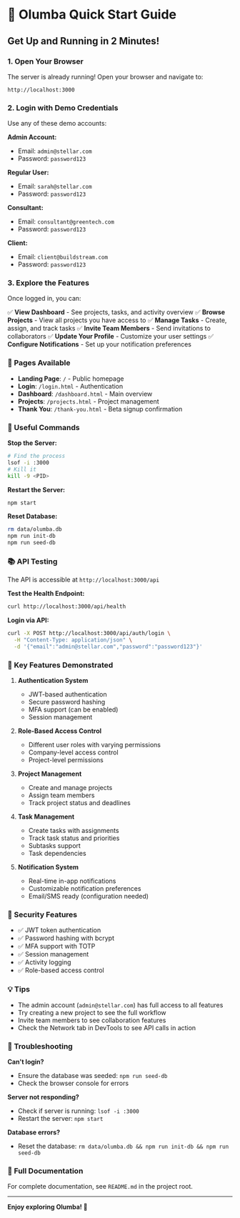 # 🚀 Olumba Quick Start Guide

## Get Up and Running in 2 Minutes!

### 1. Open Your Browser
The server is already running! Open your browser and navigate to:
```
http://localhost:3000
```

### 2. Login with Demo Credentials
Use any of these demo accounts:

**Admin Account:**
- Email: `admin@stellar.com`
- Password: `password123`

**Regular User:**
- Email: `sarah@stellar.com`
- Password: `password123`

**Consultant:**
- Email: `consultant@greentech.com`
- Password: `password123`

**Client:**
- Email: `client@buildstream.com`
- Password: `password123`

### 3. Explore the Features

Once logged in, you can:

✅ **View Dashboard** - See projects, tasks, and activity overview
✅ **Browse Projects** - View all projects you have access to
✅ **Manage Tasks** - Create, assign, and track tasks
✅ **Invite Team Members** - Send invitations to collaborators
✅ **Update Your Profile** - Customize your user settings
✅ **Configure Notifications** - Set up your notification preferences

### 📱 Pages Available

- **Landing Page**: `/` - Public homepage
- **Login**: `/login.html` - Authentication
- **Dashboard**: `/dashboard.html` - Main overview
- **Projects**: `/projects.html` - Project management
- **Thank You**: `/thank-you.html` - Beta signup confirmation

### 🔧 Useful Commands

**Stop the Server:**
```bash
# Find the process
lsof -i :3000
# Kill it
kill -9 <PID>
```

**Restart the Server:**
```bash
npm start
```

**Reset Database:**
```bash
rm data/olumba.db
npm run init-db
npm run seed-db
```

### 📚 API Testing

The API is accessible at `http://localhost:3000/api`

**Test the Health Endpoint:**
```bash
curl http://localhost:3000/api/health
```

**Login via API:**
```bash
curl -X POST http://localhost:3000/api/auth/login \
  -H "Content-Type: application/json" \
  -d '{"email":"admin@stellar.com","password":"password123"}'
```

### 🎨 Key Features Demonstrated

1. **Authentication System**
   - JWT-based authentication
   - Secure password hashing
   - MFA support (can be enabled)
   - Session management

2. **Role-Based Access Control**
   - Different user roles with varying permissions
   - Company-level access control
   - Project-level permissions

3. **Project Management**
   - Create and manage projects
   - Assign team members
   - Track project status and deadlines

4. **Task Management**
   - Create tasks with assignments
   - Track task status and priorities
   - Subtasks support
   - Task dependencies

5. **Notification System**
   - Real-time in-app notifications
   - Customizable notification preferences
   - Email/SMS ready (configuration needed)

### 🔐 Security Features

- ✅ JWT token authentication
- ✅ Password hashing with bcrypt
- ✅ MFA support with TOTP
- ✅ Session management
- ✅ Activity logging
- ✅ Role-based access control

### 💡 Tips

- The admin account (`admin@stellar.com`) has full access to all features
- Try creating a new project to see the full workflow
- Invite team members to see collaboration features
- Check the Network tab in DevTools to see API calls in action

### 🐛 Troubleshooting

**Can't login?**
- Ensure the database was seeded: `npm run seed-db`
- Check the browser console for errors

**Server not responding?**
- Check if server is running: `lsof -i :3000`
- Restart the server: `npm start`

**Database errors?**
- Reset the database: `rm data/olumba.db && npm run init-db && npm run seed-db`

### 📖 Full Documentation

For complete documentation, see `README.md` in the project root.

---

**Enjoy exploring Olumba! 🎉**

